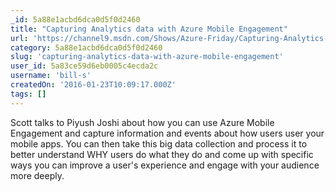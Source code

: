 ```yaml
---
_id: 5a88e1acbd6dca0d5f0d2460
title: "Capturing Analytics data with Azure Mobile Engagement"
url: 'https://channel9.msdn.com/Shows/Azure-Friday/Capturing-Analytics-data-with-Azure-Mobile-Engagement'
category: 5a88e1acbd6dca0d5f0d2460
slug: 'capturing-analytics-data-with-azure-mobile-engagement'
user_id: 5a83ce59d6eb0005c4ecda2c
username: 'bill-s'
createdOn: '2016-01-23T10:09:17.000Z'
tags: []
---
```


Scott talks to Piyush Joshi about how you can use Azure Mobile Engagement and capture information and events about how users user your mobile apps. You can then take this big data collection and process it to better understand WHY users do what they do and come up with specific ways you can improve a user's experience and engage with your audience more deeply.
